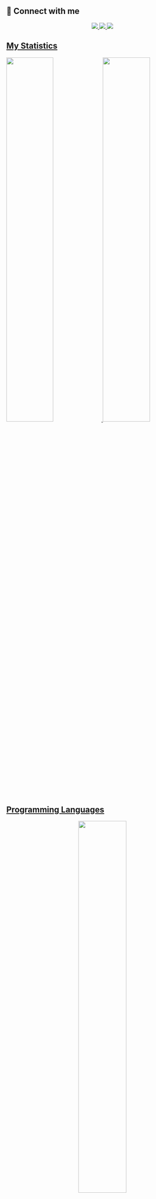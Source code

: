 ## 🤝 Connect with me

<p>
<div align="center">
  <a href="https://dwisam.vercel.app/"><img src="https://img.shields.io/badge/-Website-00FFFF?style=for-the-badge&logo=react&logoColor=c58545&labelColor=00FFFF">
  <a href="mailto:dwisamsiarto@gmail.com"><img src="https://img.shields.io/badge/-Gmail-00FFFF?style=for-the-badge&logo=gmail&logoColor=c58545&labelColor=00FFFF">
  <a href="https://www.linkedin.com/in/dwi-sam/"><img src="https://img.shields.io/badge/-LinkedIn-00FFFF?style=for-the-badge&logo=linkedin&logoColor=0000FF&labelColor=00FFFF">
</div>
</p>

## My Statistics
<p align="left">
  <img width="49.5%" src="https://github-readme-stats.vercel.app/api?username=DwiSam&theme=chartreuse-dark&show_icons=true&hide_border=true&count_private=true" />
  <img width="49.5%" src="https://github-readme-streak-stats.herokuapp.com/?user=DwiSam&theme=chartreuse-dark&hide_border=true" />
</p>


## Programming Languages
<p align ="center">
  <img width="50%" src="https://github-readme-stats.vercel.app/api/top-langs/?username=DwiSam&theme=chartreuse-dark&show_icons=true&hide_border=true&layout=compact" />
</p>
<br>

